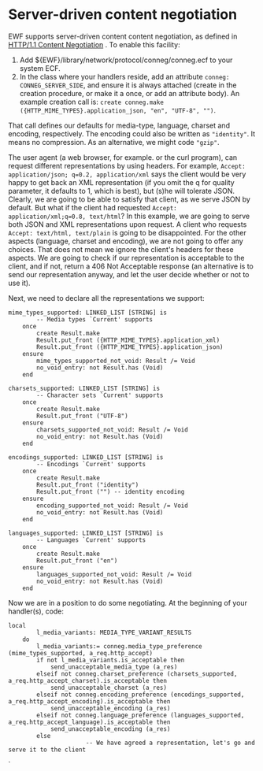 # Server-driven content negotiation

EWF supports server-driven content content negotiation, as defined in [HTTP/1.1 Content Negotiation](http://www.w3.org/Protocols/rfc2616/rfc2616-sec12.html#sec12.1) . To enable this facility:

1. Add ${EWF}/library/network/protocol/conneg/conneg.ecf to your system ECF.
1. In the class where your handlers reside, add an attribute `conneg: CONNEG_SERVER_SIDE`, and ensure it is always attached (create in the creation procedure, or make it a once, or add an attribute body). An example creation call is: `create conneg.make ({HTTP_MIME_TYPES}.application_json, "en", "UTF-8", "")`. 

That call defines our defaults for media-type, language, charset and encoding, respectively. The encoding could also be written as `"identity"`. It means no compression. As an alternative, we might code `"gzip"`.

The user agent (a web browser, for example. or the curl program), can request different representations by using headers. For example, `Accept: application/json; q=0.2, application/xml` says the client would be very happy to get back an XML representation (if you omit the q for quality parameter, it defaults to 1, which is best), but (s)he will tolerate JSON. Clearly, we are going to be able to satisfy that client, as we serve JSON by default. But what if the client had requested `Accept: application/xml;q=0.8, text/html`? In this example, we are going to serve both JSON and XML representations upon request. A client who requests `Accept: text/html, text/plain` is going to be disappointed. For the other aspects (language, charset and encoding), we are not going to offer any choices. That does not mean we ignore the client's headers for these aspects. We are going to check if our representation is acceptable to the client, and if not, return a 406 Not Acceptable response (an alternative is to send our representation anyway, and let the user decide whether or not to use it).

Next, we need to declare all the representations we support:

	mime_types_supported: LINKED_LIST [STRING] is
			-- Media types `Current' supports
		once
			create Result.make
			Result.put_front ({HTTP_MIME_TYPES}.application_xml)
			Result.put_front ({HTTP_MIME_TYPES}.application_json)
		ensure
			mime_types_supported_not_void: Result /= Void
			no_void_entry: not Result.has (Void)
		end

	charsets_supported: LINKED_LIST [STRING] is
			-- Character sets `Current' supports
		once
			create Result.make
			Result.put_front ("UTF-8")
		ensure
			charsets_supported_not_void: Result /= Void
			no_void_entry: not Result.has (Void)
		end
	
	encodings_supported: LINKED_LIST [STRING] is
			-- Encodings `Current' supports
		once
			create Result.make
			Result.put_front ("identity")
			Result.put_front ("") -- identity encoding
		ensure
			encoding_supported_not_void: Result /= Void
			no_void_entry: not Result.has (Void)
		end

	languages_supported: LINKED_LIST [STRING] is
			-- Languages `Current' supports
		once
			create Result.make
			Result.put_front ("en")
		ensure
			languages_supported_not_void: Result /= Void
			no_void_entry: not Result.has (Void)
		end

Now we are in a position to do some negotiating. At the beginning of your handler(s), code:


    local
			l_media_variants: MEDIA_TYPE_VARIANT_RESULTS
		do
			l_media_variants:= conneg.media_type_preference (mime_types_supported, a_req.http_accept)
			if not l_media_variants.is_acceptable then
				send_unacceptable_media_type (a_res)
		 	elseif not conneg.charset_preference (charsets_supported, a_req.http_accept_charset).is_acceptable then
 				send_unacceptable_charset (a_res)
 			elseif not conneg.encoding_preference (encodings_supported, a_req.http_accept_encoding).is_acceptable then
 				send_unacceptable_encoding (a_res)
 			elseif not conneg.language_preference (languages_supported, a_req.http_accept_language).is_acceptable then
 				send_unacceptable_encoding (a_res)
			else
                          -- We have agreed a representation, let's go and serve it to the client
`

